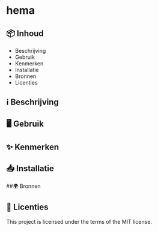 # hema

## 📦 Inhoud
* Beschrijving
* Gebruik
* Kenmerken
* Installatie
* Bronnen
* Licenties

## ℹ️ Beschrijving
## 🖥️ Gebruik
## ✨ Kenmerken
## 📥 Installatie
##🌍 Bronnen

## 🪪 Licenties
This project is licensed under the terms of the MIT license.
